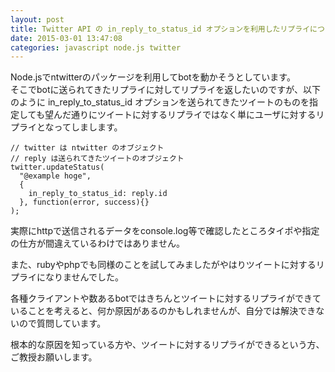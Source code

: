```yaml
---
layout: post
title: Twitter API の in_reply_to_status_id オプションを利用したリプライについて
date: 2015-03-01 13:47:08
categories: javascript node.js twitter
---
```

<!-- {% raw %} -->
<p>Node.jsでntwitterのパッケージを利用してbotを動かそうとしています。<br>
そこでbotに送られてきたリプライに対してリプライを返したいのですが、以下のように in_reply_to_status_id オプションを送られてきたツイートのものを指定しても望んだ通りにツイートに対するリプライではなく単にユーザに対するリプライとなってしまします。</p>

<pre><code>// twitter は ntwitter のオブジェクト
// reply は送られてきたツイートのオブジェクト
twitter.updateStatus(
  "@example hoge",
  {
    in_reply_to_status_id: reply.id
  }, function(error, success){}
);
</code></pre>

<p>実際にhttpで送信されるデータをconsole.log等で確認したところタイポや指定の仕方が間違えているわけではありません。</p>

<p>また、rubyやphpでも同様のことを試してみましたがやはりツイートに対するリプライになりませんでした。</p>

<p>各種クライアントや数あるbotではきちんとツイートに対するリプライができていることを考えると、何か原因があるのかもしれませんが、自分では解決できないので質問しています。</p>

<p>根本的な原因を知っている方や、ツイートに対するリプライができるという方、ご教授お願いします。</p>
<!-- {% endraw %} -->
